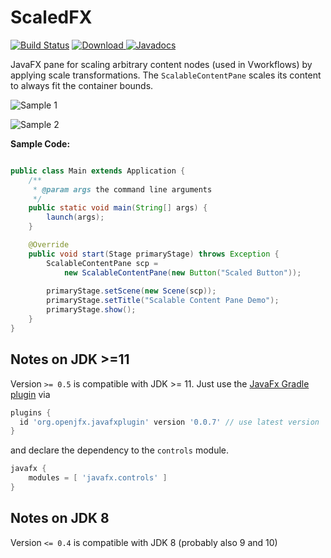 # ScaledFX
[![Build Status](https://travis-ci.org/miho/ScaledFX.svg?branch=master)](https://travis-ci.org/miho/ScaledFX) [ ![Download](https://api.bintray.com/packages/miho/ScaledFX/ScaledFX/images/download.svg) ](https://bintray.com/miho/ScaledFX/ScaledFX/_latestVersion) [![Javadocs](https://www.javadoc.io/badge/eu.mihosoft.jfx.scaledfx/scaledfx.svg?color=blue)](https://www.javadoc.io/doc/eu.mihosoft.jfx.scaledfx/scaledfx)


JavaFX pane for scaling arbitrary content nodes (used in Vworkflows) by applying scale transformations. The `ScalableContentPane` scales its content to always fit the container bounds.  

![Sample 1](https://media.giphy.com/media/l3vR99nMoId6DEOeA/giphy.gif)

![Sample 2](https://media.giphy.com/media/XvKr0mGNGtP8I/giphy.gif)

**Sample Code:**

```java

public class Main extends Application {
    /**
     * @param args the command line arguments
     */
    public static void main(String[] args) {
        launch(args);
    }

    @Override
    public void start(Stage primaryStage) throws Exception {
        ScalableContentPane scp = 
            new ScalableContentPane(new Button("Scaled Button"));
        
        primaryStage.setScene(new Scene(scp));
        primaryStage.setTitle("Scalable Content Pane Demo");
        primaryStage.show();
    }
}
```

## Notes on JDK >=11

Version `>= 0.5` is compatible with JDK >= 11. Just use the [JavaFx Gradle plugin](https://openjfx.io/openjfx-docs/#gradle) via

```gradle
plugins {
  id 'org.openjfx.javafxplugin' version '0.0.7' // use latest version
}
```

and declare the dependency to the `controls` module.

```gradle
javafx {
    modules = [ 'javafx.controls' ]
}
```

## Notes on JDK 8

Version `<= 0.4` is compatible with JDK 8 (probably also 9 and 10)
